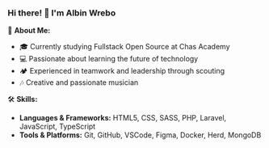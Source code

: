 ### Hi there! 👋 I'm Albin Wrebo

🚀 **About Me:**
- 🎓 Currently studying Fullstack Open Source at Chas Academy
- 💻 Passionate about learning the future of technology
- 🏕️ Experienced in teamwork and leadership through scouting
- 🎶 Creative and passionate musician

🛠 **Skills:**
- **Languages & Frameworks:** HTML5, CSS, SASS, PHP, Laravel, JavaScript, TypeScript
- **Tools & Platforms:** Git, GitHub, VSCode, Figma, Docker, Herd, MongoDB
  <!-- MongoDB
  <!--React, Angular, jQuery, Express, JavaScript, TypeScript,
